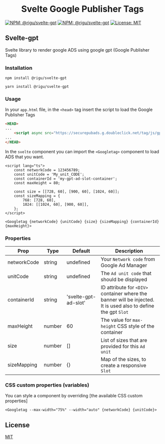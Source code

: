 <div align="center">
  <h1>Svelte Google Publisher Tags</h1>
</div>

[![NPM: @rigu/svelte-gpt](https://badgen.now.sh/npm/v/@rigu/svelte-gpt)](https://www.npmjs.com/package/@rigu/svelte-gpt)
[![NPM: @rigu/svelte-gpt](https://badgen.now.sh/npm/dm/@rigu/svelte-gpt)](https://www.npmjs.com/package/@rigu/svelte-gpt)
[![License: MIT](https://img.shields.io/badge/License-MIT-yellow.svg)](https://opensource.org/licenses/MIT)

## Svelte-gpt

Svelte library to render google ADS using google gpt (Google Publisher Tags)

### Installation

```
npm install @rigu/svelte-gpt
```
```
yarn install @rigu/svelte-gpt
```

### Usage
In your `app.html` file, in the `<head>` tag insert the script to load the Google Publisher Tags 
```HTML
<HEAD>
...
    <script async src="https://securepubads.g.doubleclick.net/tag/js/gpt.js"></script>
...
</HEAD>
```

In the `svelte` component you can import the `<Googletag>` component to load ADS that you want.
```
<script lang="ts">
    const networkCode = 123456789;
    const unitCode = 'My_unit_CODE';
    const containerId = 'my-gpt-ad-slot-container';
    const maxHeight = 80;
    
    const size = [[728, 60], [900, 60], [1024, 60]];
    const sizeMapping = {
        768: [728, 60],
        1024: [[1024, 60], [900, 60]],
    };
</script>

<Googletag {networkCode} {unitCode} {size} {sizeMapping} {containerId} {maxHeight}>
```

### Properties
| Prop          | Type   | Default              | Description                                                                                                          |
|---------------|--------|----------------------|----------------------------------------------------------------------------------------------------------------------|
| networkCode   | string | undefined            | Your `Network code` from Google Ad Manager                                                                           |
| unitCode      | string | undefined            | The `Ad unit code` that should be displayed                                                                          |
| containerId   | string | 'svelte-gpt-ad-slot' | ID attribute for `<DIV>` container where the banner will be injected. <br/> It is used also to define the gpt `Slot` |
| maxHeight     | number | 60                   | The value for `max-height` CSS style of the container                                                                |
| size          | number | []                   | List of sizes that are provided for this `Ad unit`                                                                   |
| sizeMapping   | number | {}                   | Map of the sizes, to create a responsive `Slot`                                                                      |

### CSS custom properties (variables)

You can style a component by overriding [the available CSS custom properties]
```
<Googletag --max-width="75%" --width="auto" {networkCode} {unitCode}>
```

## License

[MIT](LICENSE)
